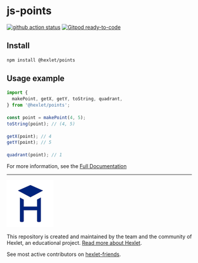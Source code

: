 # js-points

[![github action status](https://github.com/hexlet-components/js-points/workflows/Node%20CI/badge.svg)](https://github.com/hexlet-components/js-points/actions)
[![Gitpod ready-to-code](https://img.shields.io/badge/Gitpod-ready--to--code-blue?logo=gitpod)](https://gitpod.io/#https://github.com/hexlet-components/js-points/blob/master/index.js)

## Install

```sh
npm install @hexlet/points
```

## Usage example

```javascript
import {
  makePoint, getX, getY, toString, quadrant,
} from '@hexlet/points';

const point = makePoint(4, 5);
toString(point); // (4, 5)

getX(point); // 4
getY(point); // 5

quadrant(point); // 1
```

For more information, see the [Full Documentation](https://github.com/hexlet-components/js-points/tree/master/docs)

---

[![Hexlet Ltd. logo](https://raw.githubusercontent.com/Hexlet/assets/master/images/hexlet_logo128.png)](https://hexlet.io/pages/about?utm_source=github&utm_medium=link&utm_campaign=js-points)

This repository is created and maintained by the team and the community of Hexlet, an educational project. [Read more about Hexlet](https://hexlet.io/pages/about?utm_source=github&utm_medium=link&utm_campaign=js-points).

See most active contributors on [hexlet-friends](https://friends.hexlet.io/).
